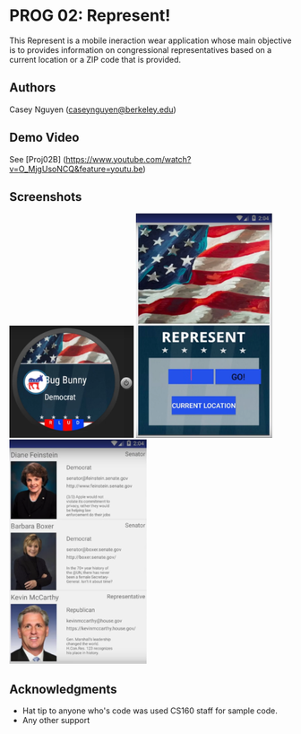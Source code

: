 # PROG 02: Represent!

This Represent is a mobile ineraction wear application whose main objective is to provides information on congressional representatives based on a current location or a ZIP code that is provided.  

## Authors

Casey Nguyen ([caseynguyen@berkeley.edu](mailto:your_email@berkeley.edu))

## Demo Video

See [Proj02B] (https://www.youtube.com/watch?v=O_MjgUsoNCQ&feature=youtu.be)

## Screenshots

<img src="screenshots/sc1.png" height="200" alt="Screenshot"/>
<img src="screenshots/sc2.png" height="400" alt="Screenshot"/>
<img src="screenshots/sc3.png" height="400" alt="Screenshot"/>

## Acknowledgments

* Hat tip to anyone who's code was used CS160 staff for sample code. 
* Any other support

